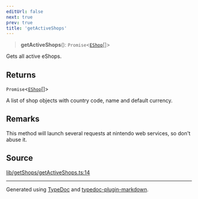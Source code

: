 ```yaml
---
editUrl: false
next: true
prev: true
title: 'getActiveShops'
---
```


> **getActiveShops**(): `Promise`\<[`EShop`](../interfaces/EShop.md)[]\>

Gets all active eShops.

## Returns

`Promise`\<[`EShop`](../interfaces/EShop.md)[]\>

A list of shop objects with country code, name and default currency.

## Remarks

This method will launch several requests at nintendo web services, so don't abuse it.

## Source

[lib/getShops/getActiveShops.ts:14](https://github.com/favna/nintendo-switch-eshop/blob/7e1c1df147b1f9067aea692f9d4dd56664ae35c8/src/lib/getShops/getActiveShops.ts#L14)

---

Generated using [TypeDoc](https://typedoc.org) and [typedoc-plugin-markdown](https://typedoc-plugin-markdown.org).
